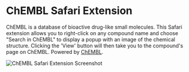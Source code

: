 # ChEMBL Safari Extension

ChEMBL is a database of bioactive drug-like small molecules. This Safari extension allows you to right-click on any compound name and choose "Search in ChEMBL" to display a popup with an image of the chemical structure. Clicking the 'View' button will then take you to the compound's page on ChEMBL.
Powered by [ChEMBL](https://www.ebi.ac.uk/chembldb/).

![ChEMBL Safari Extension Screenshot](http://www.macosxtips.co.uk/extensions/images/chembl.png)
